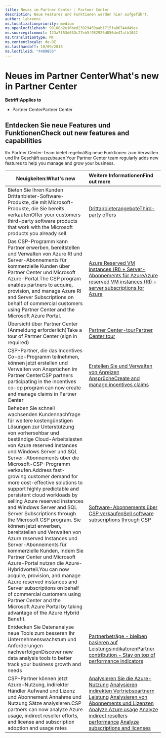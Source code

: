 ```yaml
---
title: Neues im Partner Center | Partner Center
description: Neue Features und Funktionen werden hier aufgeführt.
author: labrenne
ms.localizationpriority: medium
ms.openlocfilehash: 99108b2e16bed23929450aab1715fa86744d49ee
ms.sourcegitcommit: 123a7f53d633c27eb5f982926d856de47afb1042
ms.translationtype: MT
ms.contentlocale: de-DE
ms.lasthandoff: 10/09/2018
ms.locfileid: "4489856"
---
```

# <a name="whats-new-in-partner-center"></a><span data-ttu-id="55afa-103">Neues im Partner Center</span><span class="sxs-lookup"><span data-stu-id="55afa-103">What's new in Partner Center</span></span>

**<span data-ttu-id="55afa-104">Betriff:</span><span class="sxs-lookup"><span data-stu-id="55afa-104">Applies to</span></span>**

-  <span data-ttu-id="55afa-105">Partner Center</span><span class="sxs-lookup"><span data-stu-id="55afa-105">Partner Center</span></span>

## <a name="check-out-new-features-and-capabilities"></a><span data-ttu-id="55afa-106">Entdecken Sie neue Features und Funktionen</span><span class="sxs-lookup"><span data-stu-id="55afa-106">Check out new features and capabilities</span></span> 

<span data-ttu-id="55afa-107">Ihr Partner Center-Team bietet regelmäßig neue Funktionen zum Verwalten und Ihr Geschäft auszubauen.</span><span class="sxs-lookup"><span data-stu-id="55afa-107">Your Partner Center team regularly adds new features to help you manage and grow your business.</span></span>


|**<span data-ttu-id="55afa-108">Neuigkeiten:</span><span class="sxs-lookup"><span data-stu-id="55afa-108">What's new</span></span>**   |**<span data-ttu-id="55afa-109">Weitere Informationen</span><span class="sxs-lookup"><span data-stu-id="55afa-109">Find out more</span></span>**   |
|----------------------|:-----------------|
|<span data-ttu-id="55afa-110">Bieten Sie Ihren Kunden Drittanbieter-Software-Produkte, die mit Microsoft-Produkte, die Sie bereits verkaufen</span><span class="sxs-lookup"><span data-stu-id="55afa-110">Offer your customers third-party software products that work with the Microsoft products you already sell</span></span>   | [<span data-ttu-id="55afa-111">Drittanbieterangebote</span><span class="sxs-lookup"><span data-stu-id="55afa-111">Third-party offers</span></span>](third-party-offers.md)|
|<span data-ttu-id="55afa-112">Das CSP-Programm kann Partner erwerben, bereitstellen und Verwalten von Azure RI und Server-Abonnements für kommerzielle Kunden über Partner Center und Microsoft Azure-Portal.</span><span class="sxs-lookup"><span data-stu-id="55afa-112">The CSP program enables partners to acquire, provision, and manage Azure RI and Server Subscriptions on behalf of commercial customers using Partner Center and the Microsoft Azure Portal.</span></span>|[<span data-ttu-id="55afa-113">Azure Reserved VM Instances (RI) + Server-Abonnements für Azure</span><span class="sxs-lookup"><span data-stu-id="55afa-113">Azure reserved VM instances (RI) + server subscriptions for Azure</span></span>](azure-ri-server-subscriptions.md)|
|<span data-ttu-id="55afa-114">Übersicht über Partner Center (Anmeldung erforderlich)</span><span class="sxs-lookup"><span data-stu-id="55afa-114">Take a tour of Partner Center (sign in required)</span></span>|[<span data-ttu-id="55afa-115">Partner Center-tour</span><span class="sxs-lookup"><span data-stu-id="55afa-115">Partner Center tour</span></span>](https://partnercenter.microsoft.com/pcv/redirect?authenticate=true&redirect=%2Fdashboard%2Foverview)|
|<span data-ttu-id="55afa-116">CSP-Partner, die das Incentives Co-op-Programm teilnehmen, können jetzt erstellen und Verwalten von Ansprüchen im Partner Center</span><span class="sxs-lookup"><span data-stu-id="55afa-116">CSP partners participating in the incentives co-op program can now create and manage claims in Partner Center</span></span>|[<span data-ttu-id="55afa-117">Erstellen Sie und Verwalten von Anreizen Ansprüche</span><span class="sxs-lookup"><span data-stu-id="55afa-117">Create and manage incentives claims</span></span>](create-incentives-claims.md)|
|<span data-ttu-id="55afa-118">Beheben Sie schnell wachsenden Kundennachfrage für weitere kostengünstigen Lösungen zur Unterstützung von vorhersehbar und beständige Cloud-Arbeitslasten von Azure reserved Instances und Windows Server und SQL Server-Abonnements über die Microsoft-CSP-Programm verkaufen.</span><span class="sxs-lookup"><span data-stu-id="55afa-118">Address fast-growing customer demand for more cost-effective solutions to support highly predictable and persistent cloud workloads by selling Azure reserved instances and Windows Server and SQL Server Subscriptions through the Microsoft CSP program.</span></span> <span data-ttu-id="55afa-119">Sie können jetzt erwerben, bereitstellen und Verwalten von Azure reserved Instances und Server-Abonnements für kommerzielle Kunden, indem Sie Partner Center und Microsoft Azure-Portal nutzen die Azure-Hybridvorteil.</span><span class="sxs-lookup"><span data-stu-id="55afa-119">You can now acquire, provision, and manage Azure reserved instances and Server subscriptions on behalf of commercial customers using Partner Center and the Microsoft Azure Portal by taking advantage of the Azure Hybrid Benefit.</span></span>|[<span data-ttu-id="55afa-120">Software-Abonnements über CSP verkaufen</span><span class="sxs-lookup"><span data-stu-id="55afa-120">Sell software subscriptions through CSP</span></span>](csp-software-subscriptions.md)|
|<span data-ttu-id="55afa-121">Entdecken Sie Datenanalyse neue Tools zum besseren Ihr Unternehmenswachstum und Anforderungen nachverfolgen</span><span class="sxs-lookup"><span data-stu-id="55afa-121">Discover new data analysis tools to better track your business growth and needs</span></span>| [<span data-ttu-id="55afa-122">Partnerbeträge - bleiben basieren auf Leistungsindikatoren</span><span class="sxs-lookup"><span data-stu-id="55afa-122">Partner contribution - Stay on top of performance indicators</span></span>](partner-contributions.md)|
|<span data-ttu-id="55afa-123">CSP-Partner können jetzt Azure-Nutzung, indirekter Händler Aufwand und Lizenz und Abonnement Annahme und Nutzung Sätze analysieren.</span><span class="sxs-lookup"><span data-stu-id="55afa-123">CSP partners can now analyze Azure usage, indirect reseller efforts, and license and subscription adoption and usage rates</span></span>|<span data-ttu-id="55afa-124">[Analysieren Sie die Azure-Nutzung](analyze-azure-usage.md) [Analysieren indirekten Vertriebspartnern Leistung](Analyze-indirect-resellers.md) [Analysieren von Abonnements und Lizenzen](analyze-subscriptions-licenses.md)      </span><span class="sxs-lookup"><span data-stu-id="55afa-124">[Analyze Azure usage](analyze-azure-usage.md)  [Analyze indirect resellers performance](Analyze-indirect-resellers.md)    [Analyze subscriptions and licenses](analyze-subscriptions-licenses.md)</span></span>|

